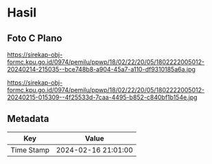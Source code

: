 # Hasil

## Foto C Plano

https://sirekap-obj-formc.kpu.go.id/0974/pemilu/ppwp/18/02/22/20/05/1802222005012-20240214-215035--bce748b8-a904-45a7-a110-df9310185a6a.jpg

https://sirekap-obj-formc.kpu.go.id/0974/pemilu/ppwp/18/02/22/20/05/1802222005012-20240215-015309--4f25533d-7caa-4495-b852-c840bf1b154e.jpg


## Metadata

| Key        | Value               |
| ---------- | ------------------- |
| Time Stamp | 2024-02-16 21:01:00 |



